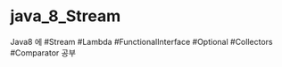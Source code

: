 # java_8_Stream 

Java8 에 #Stream #Lambda #FunctionalInterface #Optional #Collectors #Comparator 공부
